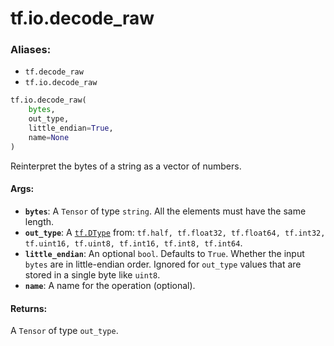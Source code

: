 <div itemscope itemtype="http://developers.google.com/ReferenceObject">
<meta itemprop="name" content="tf.io.decode_raw" />
<meta itemprop="path" content="Stable" />
</div>

# tf.io.decode_raw

### Aliases:

* `tf.decode_raw`
* `tf.io.decode_raw`

``` python
tf.io.decode_raw(
    bytes,
    out_type,
    little_endian=True,
    name=None
)
```

Reinterpret the bytes of a string as a vector of numbers.

#### Args:

* <b>`bytes`</b>: A `Tensor` of type `string`.
    All the elements must have the same length.
* <b>`out_type`</b>: A <a href="../../tf/dtypes/DType.md"><code>tf.DType</code></a> from: `tf.half, tf.float32, tf.float64, tf.int32, tf.uint16, tf.uint8, tf.int16, tf.int8, tf.int64`.
* <b>`little_endian`</b>: An optional `bool`. Defaults to `True`.
    Whether the input `bytes` are in little-endian order.
    Ignored for `out_type` values that are stored in a single byte like
    `uint8`.
* <b>`name`</b>: A name for the operation (optional).


#### Returns:

A `Tensor` of type `out_type`.